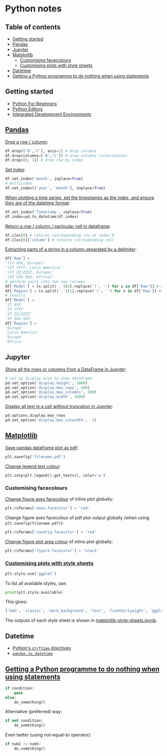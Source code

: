 # Python notes <!-- omit in toc -->

## Table of contents <!-- omit in toc -->

- [Getting started](#getting-started)
- [Pandas](#pandas)
- [Jupyter](#jupyter)
- [Matplotlib](#matplotlib)
  - [Customising facecolours](#customising-facecolours)
  - [Customising plots with style sheets](#customising-plots-with-style-sheets)
- [Datetime](#datetime)
- [Getting a Python programme to do nothing when using statements](#getting-a-python-programme-to-do-nothing-when-using-statements)

## Getting started

- [Python For Beginners](https://www.python.org/about/gettingstarted/)
- [Python Editors](https://wiki.python.org/moin/PythonEditors)
- [Integrated Development Environments](https://wiki.python.org/moin/IntegratedDevelopmentEnvironments)

## [Pandas](https://pandas.pydata.org/pandas-docs/stable/)

[Drop a row / column](https://pandas.pydata.org/pandas-docs/stable/reference/api/pandas.DataFrame.drop.html):

```py
df.drop(['B','C'], axis=1) # drop columns
df.drop(columns=['B','C']) # drop columns (alternative)
df.drop([0, 1]) # drop row by index
```

[Set index](https://pandas.pydata.org/pandas-docs/stable/reference/api/pandas.DataFrame.set_index.html#pandas.DataFrame.set_index):

```py
df.set_index('month', inplace=True)
# multiindex
df.set_index(['year', 'month'], inplace=True)
```

[When plotting a time series, set the timestamps as the index, and ensure they are of the datetime format](https://stackoverflow.com/a/52266133/4573584):

```py
df.set_index('Timestamp', inplace=True)
df.index=pd.to_datetime(df.index)
```

[Return a row / column / particular cell in dataframe](https://stackoverflow.com/a/16729808/4573584):

```py
df.iloc[0] # returns corresponding row at index 0
df.iloc[0]['column'] # returns corresponding cell
```

[Extracting parts of a string in a column separated by a delimiter](https://stackoverflow.com/a/44922659/4573584):

```py
df['Raw'] =
'(1T XXX, Europe)'
'(2T YYYY, Latin America)'
'(3T ZZ/ZZZZ, Europe)'
'(4T XXX XXX, Africa)'
# perform split into two new columns
df['Model'] = [x.split(',')[0].replace('(', '') for x in df['Raw']] # extract first section; remove opening parenthesis
df['Region'] = [x.split(',')[1].replace(')', '') for x in df['Raw']] # extract second section; remove closing parenthesis
# results
df['Model'] =
'1T XXX'
'2T YYYY'
'3T ZZ/ZZZZ'
'4T XXX XXX'
df['Region'] =
'Europe'
'Latin America'
'Europe'
'Africa'
```

## Jupyter

[Show all the rows or columns from a DataFrame in Jupyter](https://songhuiming.github.io/pages/2017/04/02/jupyter-and-pandas-display/):

```py
# set up display area to show dataframe
pd.set_option('display.height', 1000)
pd.set_option('display.max_rows', 500)
pd.set_option('display.max_columns', 500)
pd.set_option('display.width', 1000)
```

[Display all text in a cell without truncation in Jupyter](https://songhuiming.github.io/pages/2017/04/02/jupyter-and-pandas-display/):

```py
pd.options.display.max_rows
pd.set_option('display.max_colwidth', -1)
```

## [Matplotlib](https://matplotlib.org/)

[Save pandas dataframe plot as pdf](https://stackoverflow.com/a/35484725/4573584):

```py
plt.savefig('filename.pdf')
```

[Change legend text colour](https://stackoverflow.com/a/47229840/4573584):

```py
plt.setp(plt.legend().get_texts(), color='w')
```

### Customising facecolours

[Change figure axes facecolour](https://stackoverflow.com/a/39176226/4573584) of inline plot globally:

```py
plt.rcParams['axes.facecolor'] = 'red'
```

Change figure axes facecolour of pdf plot output globally (when using `plt.savefig(filename.pdf)`):

```py
plt.rcParams['savefig.facecolor'] = 'red'
```

[Change figure plot area colour](https://stackoverflow.com/a/40371037/4573584) of inline plot globally:

```py
plt.rcParams['figure.facecolor'] = 'black'
```

### [Customising plots with style sheets](https://matplotlib.org/users/style_sheets.html)

```py
plt.style.use('ggplot')
```

To list all available styles, use:

```py
print(plt.style.available)
```

This gives:

```py
['bmh', 'classic', 'dark_background', 'fast', 'fivethirtyeight', 'ggplot', 'grayscale', 'seaborn-bright', 'seaborn-colorblind', 'seaborn-dark-palette', 'seaborn-dark', 'seaborn-darkgrid', 'seaborn-deep', 'seaborn-muted', 'seaborn-notebook', 'seaborn-paper', 'seaborn-pastel', 'seaborn-poster', 'seaborn-talk', 'seaborn-ticks', 'seaborn-white', 'seaborn-whitegrid', 'seaborn', 'Solarize_Light2', 'tableau-colorblind10', '_classic_test']
```

The outputs of each style sheet is shown in [matplotlib-style-sheets.ipynb](matplotlib/matplotlib-style-sheets.ipynb).

## Datetime

- [Python's `strftime` directives](https://strftime.org/)
- [`pandas.to_datetime`](https://pandas.pydata.org/pandas-docs/stable/reference/api/pandas.to_datetime.html)

## [Getting a Python programme to do nothing when using statements](https://stackoverflow.com/a/19632742/4573584)

```py
if condition:
    pass
else:
    do_something()
```

Alternative (preferred) way:

```py
if not condition:
    do_something()
```

Even better (using not-equal-to operator):

```py
if num2 != num5:
    do_something()
```
